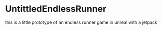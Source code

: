 # UntittledEndlessRunner
this is a little prototype of an endless runner game in unreal with a jetpack
